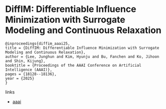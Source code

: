 # DiffIM: Differentiable Influence Minimization with Surrogate Modeling and Continuous Relaxation

```
@inproceedings{diffim_aaai25,
title = {DiffIM: Differentiable Influence Minimization with Surrogate Modeling and Continuous Relaxation},
author = {Lee, Junghun and Kim, Hyunju and Bu, Fanchen and Ko, Jihoon and Shin, Kijung},
booktitle = {Proceedings of the AAAI Conference on Artificial Intelligence (AAAI)},
pages = {18128--18136},
year = {2025}
}
```

links
- [aaai](https://ojs.aaai.org/index.php/AAAI/article/view/33994)
